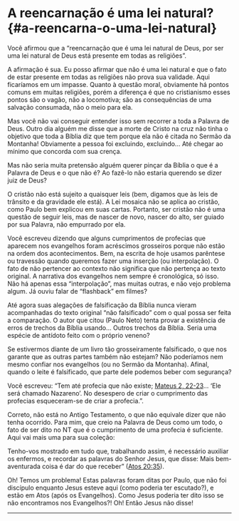 # A reencarnação é uma lei natural? {#a-reencarna-o-uma-lei-natural}

Você afirmou que a “reencarnação que é uma lei natural de Deus, por ser uma lei natural de Deus está presente em todas as religiões”.

A afirmação é sua. Eu posso afirmar que não é uma lei natural e que o fato de estar presente em todas as religiões não prova sua validade. Aqui ficaríamos em um impasse. Quanto à questão moral, obviamente há pontos comuns em muitas religiões, porém a diferença é que no cristianismo esses pontos são o vagão, não a locomotiva; são as consequências de uma salvação consumada, não o meio para ela.

Mas você não vai conseguir entender isso sem recorrer a toda a Palavra de Deus. Outro dia alguém me disse que a morte de Cristo na cruz não tinha o objetivo que toda a Bíblia diz que tem porque ela não é citada no Sermão da Montanha! Obviamente a pessoa foi excluindo, excluindo... Até chegar ao mínimo que concorda com sua crença.

Mas não seria muita pretensão alguém querer pinçar da Bíblia o que é a Palavra de Deus e o que não é? Ao fazê-lo não estaria querendo se dizer juiz de Deus?

O cristão não está sujeito a quaisquer leis (bem, digamos que às leis de trânsito e da gravidade ele está). A Lei mosaica não se aplica ao cristão, como Paulo bem explicou em suas cartas. Portanto, ser cristão não é uma questão de seguir leis, mas de nascer de novo, nascer do alto, ser guiado por sua Palavra, não empurrado por ela.

Você escreveu dizendo que alguns cumprimentos de profecias que aparecem nos evangelhos foram acréscimos grosseiros porque não estão na ordem dos acontecimentos. Bem, na escrita de hoje usamos parêntese ou travessão quando queremos fazer uma inserção (ou interpolação). O fato de não pertencer ao contexto não significa que não pertença ao texto original. A narrativa dos evangelhos nem sempre é cronológica, só isso. Não há apenas essa “interpolação”, mas muitas outras, e não vejo problema algum. Já ouviu falar de “flashback” em filmes?

Até agora suas alegações de falsificação da Bíblia nunca vieram acompanhadas do texto original “não falsificado” com o qual possa ser feita a comparação. O autor que citou (Paulo Neto) tenta provar a existência de erros de trechos da Bíblia usando... Outros trechos da Bíblia. Seria uma espécie de antídoto feito com o próprio veneno?

Se estivermos diante de um livro tão grosseiramente falsificado, o que nos garante que as outras partes também não estejam? Não poderíamos nem mesmo confiar nos evangelhos (ou no Sermão da Montanha). Afinal, quando o leite é falsificado, que parte dele podemos beber com segurança?

Você escreveu: “Tem até profecia que não existe; [Mateus 2, 22-23](http://bibliaonline.com.br/acf/mt/2/22-23)... ‘Ele será chamado Nazareno’. No desespero de criar o cumprimento das profecias esqueceram-se de criar a profecia.”.

Correto, não está no Antigo Testamento, o que não equivale dizer que não tenha ocorrido. Para mim, que creio na Palavra de Deus como um todo, o fato de ser dito no NT que é o cumprimento de uma profecia é suficiente. Aqui vai mais uma para sua coleção:

Tenho-vos mostrado em tudo que, trabalhando assim, é necessário auxiliar os enfermos, e recordar as palavras do Senhor Jesus, que disse: Mais bem-aventurada coisa é dar do que receber” ([Atos 20:35](http://bibliaonline.com.br/acf/atos/20/35)).

Oh! Temos um problema! Estas palavras foram ditas por Paulo, que não foi discípulo enquanto Jesus esteve aqui (como poderia ter escutado?), e estão em Atos (após os Evangelhos). Como Jesus poderia ter dito isso se não encontramos nos Evangelhos?! Oh! Então Jesus não disse!

*****